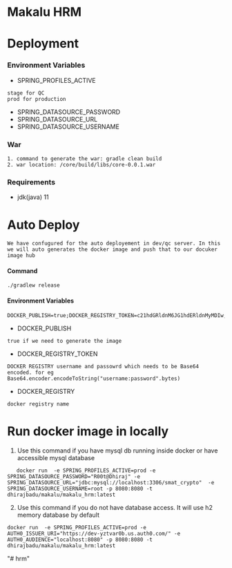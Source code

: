 # Makalu HRM

# Deployment

### Environment Variables
- SPRING_PROFILES_ACTIVE
~~~~
stage for QC
prod for production
~~~~
- SPRING_DATASOURCE_PASSWORD
- SPRING_DATASOURCE_URL
- SPRING_DATASOURCE_USERNAME

### War
~~~~
1. command to generate the war: gradle clean build
2. war location: /core/build/libs/core-0.0.1.war
~~~~
### Requirements
- jdk(java) 11

# Auto Deploy
~~~~
We have confugured for the auto deployement in dev/qc server. In this we will auto generates the docker image and push that to our docuker image hub
~~~~
#### Command
~~~~
./gradlew release
~~~~
#### Environment Variables
~~~~
DOCKER_PUBLISH=true;DOCKER_REGISTRY_TOKEN=c21hdGRldnM6JG1hdERldnMyMDIw;DOCKER_REGISTRY=smatio
~~~~
- DOCKER_PUBLISH
~~~~
true if we need to generate the image
~~~~
- DOCKER_REGISTRY_TOKEN
~~~~
DOCKER REGISTRY username and passowrd which needs to be Base64 encoded. for eg  Base64.encoder.encodeToString("username:password".bytes)
~~~~
- DOCKER_REGISTRY
~~~~
docker registry name
~~~~

# Run docker image in locally

1. Use this command if you have mysql db running inside docker or have accessible mysql database
~~~~
   docker run  -e SPRING_PROFILES_ACTIVE=prod -e SPRING_DATASOURCE_PASSWORD="R00t@Dhiraj" -e SPRING_DATASOURCE_URL="jdbc:mysql://localhost:3306/smat_crypto"  -e SPRING_DATASOURCE_USERNAME=root -p 8080:8080 -t dhirajbadu/makalu/makalu_hrm:latest
~~~~


2. Use this command if you do not have database access. It will use h2 memory database by default
~~~~
docker run  -e SPRING_PROFILES_ACTIVE=prod -e AUTH0_ISSUER_URI="https://dev-yztvar0b.us.auth0.com/" -e AUTH0_AUDIENCE="localhost:8080" -p 8080:8080 -t dhirajbadu/makalu/makalu_hrm:latest
~~~~
"# hrm" 
